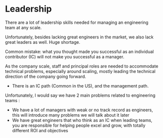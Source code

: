 # Leadership

There are a lot of leadership skills needed for managing an engineering team at any scale.

Unfortunately, besides lacking great engineers in the market, we also lack great leaders as well. Huge shortage.

Common mistake: what you thought made you successful as an individual contributor (IC) will not make you successful as a manager.

As the company scale, staff and principal roles are needed to accommodate technical problems, especially around scaling, mostly leading the technical direction of the company going forward.

* There is an IC path (Common in the US), and the management path.

Unfortunately, I would say we have 2 main problems related to engineering teams :

* We have a lot of managers with weak or no track record as engineers, this will introduce many problems we will talk about it later
* We have great engineers that who think as an IC when leading teams, you are responsible for helping people excel and grow, with totally different ROI and objectives
